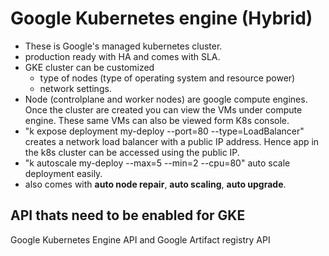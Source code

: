 # Google Kubernetes engine (Hybrid)

- These is Google's managed kubernetes cluster.
- production ready with HA and comes with SLA.
- GKE cluster can be customized
  - type of nodes (type of operating system and resource power)
  - network settings.
- Node (controlplane and worker nodes) are google compute engines. Once the cluster are created you can view the VMs under compute engine. These same VMs can also be viewed form K8s console.
- "k expose deployment my-deploy --port=80 --type=LoadBalancer" creates a network load balancer with a public IP address. Hence app in the k8s cluster can be accessed using the public IP.
- "k autoscale my-deploy --max=5 --min=2 --cpu=80" auto scale deployment easily.
- also comes with **auto node repair**, **auto scaling**, **auto upgrade**.

## API thats need to be enabled for GKE

Google Kubernetes Engine API
and Google Artifact registry API
